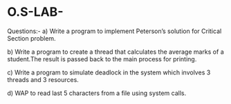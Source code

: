 # O.S-LAB-
Questions:-
a)	Write a program to implement Peterson’s solution  for Critical
Section problem.

b)	Write a program to create a thread that calculates the average marks of a student.The result is passed back to the main process for printing.

c)	Write a program to simulate deadlock in the system which involves 3 threads and 3 resources.

d)	WAP to read last 5 characters from a file using system calls.
